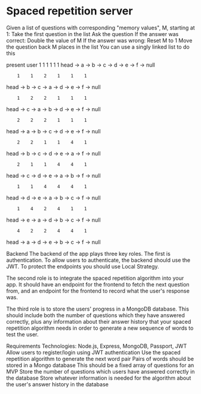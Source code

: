 # Spaced repetition server

Given a list of questions with corresponding "memory values", M, starting at 1:
Take the first question in the list
Ask the question
If the answer was correct:
Double the value of M
If the answer was wrong:
Reset M to 1
Move the question back M places in the list
You can use a singly linked list to do this


present user 
        1    1    1    1    1    1
head -> a -> b -> c -> d -> e -> f -> null

        1    1    2    1    1    1
head -> b -> c -> a -> d -> e -> f -> null

        1    2    2    1    1    1
head -> c -> a -> b -> d -> e -> f -> null

        2    2    2    1    1    1
head -> a -> b -> c -> d -> e -> f -> null

        2    2    1    1    4    1
head -> b -> c -> d -> e -> a -> f -> null

        2    1    1    4    4    1
head -> c -> d -> e -> a -> b -> f -> null

        1    1    4    4    4    1
head -> d -> e -> a -> b -> c -> f -> null

        1    4    2    4    1    1
head -> e -> a -> d -> b -> c -> f -> null

        4    2    2    4    4    1
head -> a -> d -> e -> b -> c -> f -> null

Backend
The backend of the app plays three key roles. The first is authentication. To allow users to authenticate, the backend should use the JWT. To protect the endpoints you should use Local Strategy.

The second role is to integrate the spaced repetition algorithm into your app. It should have an endpoint for the frontend to fetch the next question from, and an endpoint for the frontend to record what the user's response was.

The third role is to store the users' progress in a MongoDB database. This should include both the number of questions which they have answered correctly, plus any information about their answer history that your spaced repetition algorithm needs in order to generate a new sequence of words to test the user.

Requirements
Technologies: Node.js, Express, MongoDB, Passport, JWT
Allow users to register/login using JWT authentication
Use the spaced repetition algorithm to generate the next word pair
Pairs of words should be stored in a Mongo database
This should be a fixed array of questions for an MVP
Store the number of questions which users have answered correctly in the database
Store whatever information is needed for the algorithm about the user's answer history in the database